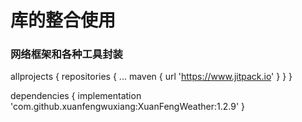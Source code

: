 
<h1>库的整合使用</h1>

<h3>网络框架和各种工具封装</h3>


allprojects {
		repositories {
			...
			maven { url 'https://www.jitpack.io' }
		}
	}
  
  
  
  dependencies {
	        implementation 'com.github.xuanfengwuxiang:XuanFengWeather:1.2.9'
	}


